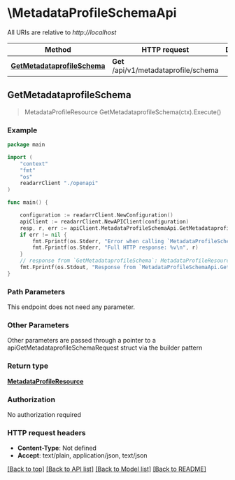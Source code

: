 # \MetadataProfileSchemaApi

All URIs are relative to *http://localhost*

Method | HTTP request | Description
------------- | ------------- | -------------
[**GetMetadataprofileSchema**](MetadataProfileSchemaApi.md#GetMetadataprofileSchema) | **Get** /api/v1/metadataprofile/schema | 



## GetMetadataprofileSchema

> MetadataProfileResource GetMetadataprofileSchema(ctx).Execute()



### Example

```go
package main

import (
    "context"
    "fmt"
    "os"
    readarrClient "./openapi"
)

func main() {

    configuration := readarrClient.NewConfiguration()
    apiClient := readarrClient.NewAPIClient(configuration)
    resp, r, err := apiClient.MetadataProfileSchemaApi.GetMetadataprofileSchema(context.Background()).Execute()
    if err != nil {
        fmt.Fprintf(os.Stderr, "Error when calling `MetadataProfileSchemaApi.GetMetadataprofileSchema``: %v\n", err)
        fmt.Fprintf(os.Stderr, "Full HTTP response: %v\n", r)
    }
    // response from `GetMetadataprofileSchema`: MetadataProfileResource
    fmt.Fprintf(os.Stdout, "Response from `MetadataProfileSchemaApi.GetMetadataprofileSchema`: %v\n", resp)
}
```

### Path Parameters

This endpoint does not need any parameter.

### Other Parameters

Other parameters are passed through a pointer to a apiGetMetadataprofileSchemaRequest struct via the builder pattern


### Return type

[**MetadataProfileResource**](MetadataProfileResource.md)

### Authorization

No authorization required

### HTTP request headers

- **Content-Type**: Not defined
- **Accept**: text/plain, application/json, text/json

[[Back to top]](#) [[Back to API list]](../README.md#documentation-for-api-endpoints)
[[Back to Model list]](../README.md#documentation-for-models)
[[Back to README]](../README.md)

